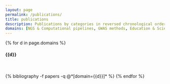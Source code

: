```yaml
---
layout: page
permalink: /publications/
title: publications
description: Publications by categories in reversed chronological order. Generated by jekyll-scholar.
domains: [NGS & Computational pipelines, GWAS methods, Education & Scientific communication]
---
```



{% for d in page.domains %}
  <h4 class="year">{{d}}</h4>
  <br/> <br/>
  {% bibliography -f papers -q @*[domain={{d}}]* %}
{% endfor %}

